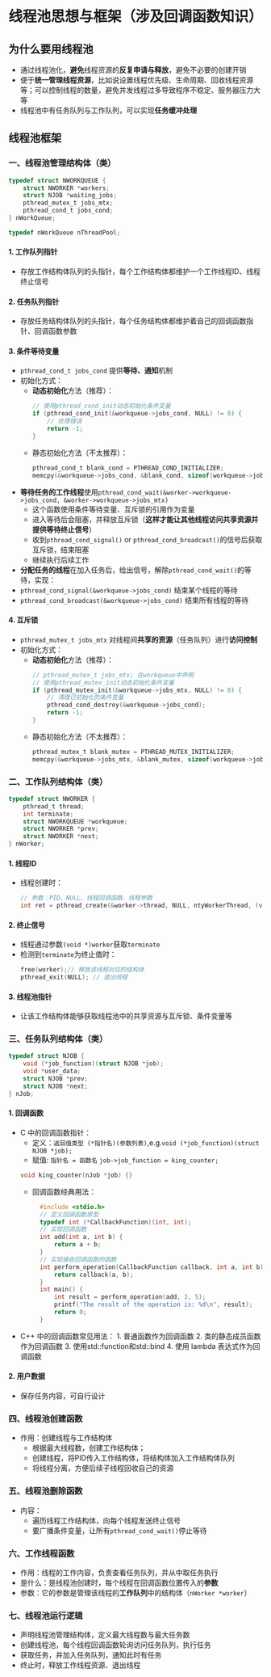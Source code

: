 # 线程池思想与框架（涉及回调函数知识）

## 为什么要用线程池
- 通过线程池化，**避免**线程资源的**反复申请与释放**，避免不必要的创建开销
- 便于**统一管理线程资源**，比如说设置线程优先级、生命周期、回收线程资源等；可以控制线程的数量，避免并发线程过多导致程序不稳定、服务器压力大等
- 线程池中有任务队列与工作队列，可以实现**任务缓冲处理**

## 线程池框架
### 一、线程池管理结构体（类）
```c
typedef struct NWORKQUEUE {
	struct NWORKER *workers;
	struct NJOB *waiting_jobs;
	pthread_mutex_t jobs_mtx;
	pthread_cond_t jobs_cond;
} nWorkQueue;

typedef nWorkQueue nThreadPool;
```
#### 1. 工作队列指针
- 存放工作结构体队列的头指针，每个工作结构体都维护一个工作线程ID、线程终止信号
#### 2. 任务队列指针
- 存放任务结构体队列的头指针，每个任务结构体都维护着自己的回调函数指针、回调函数参数
#### 3. 条件等待变量
- `pthread_cond_t jobs_cond` 提供**等待、通知**机制
- 初始化方式：
  - **动态初始化**方法（推荐）：
    ```c
    // 使用pthread_cond_init动态初始化条件变量
    if (pthread_cond_init(&workqueue->jobs_cond, NULL) != 0) {
        // 处理错误
        return -1;
    }
    ```
  - 静态初始化方法（不太推荐）：
    ```c
    pthread_cond_t blank_cond = PTHREAD_COND_INITIALIZER;
    memcpy(&workqueue->jobs_cond, &blank_cond, sizeof(workqueue->jobs_cond));
    ```
- **等待任务的工作线程**使用`pthread_cond_wait(&worker->workqueue->jobs_cond, &worker->workqueue->jobs_mtx)`
  - 这个函数使用条件等待变量、互斥锁的引用作为变量
  - 进入等待后会阻塞，并释放互斥锁（**这样才能让其他线程访问共享资源并提供等待终止信号**）
  - 收到`pthread_cond_signal()` or `pthread_cond_broadcast()`的信号后获取互斥锁，结束阻塞
  - 继续执行后续工作
-  **分配任务的线程**在加入任务后，给出信号，解除`pthread_cond_wait()`的等待，实现：
  - `pthread_cond_signal(&workqueue->jobs_cond)` 结束某个线程的等待
  - `pthread_cond_broadcast(&workqueue->jobs_cond)` 结束所有线程的等待
  
#### 4. 互斥锁
- `pthread_mutex_t jobs_mtx` 对线程间**共享的资源**（任务队列）进行**访问控制**
- 初始化方式：
  - **动态初始化**方法（推荐）：
    ```c
    // pthread_mutex_t jobs_mtx; 在workqueue中声明
    // 使用pthread_mutex_init动态初始化条件变量
    if (pthread_mutex_init(&workqueue->jobs_mtx, NULL) != 0) {
        // 清理已初始化的条件变量
        pthread_cond_destroy(&workqueue->jobs_cond);
        return -1;
    }
    ```
  - 静态初始化方法（不太推荐）：
    ```c
    pthread_mutex_t blank_mutex = PTHREAD_MUTEX_INITIALIZER;
    memcpy(&workqueue->jobs_mtx, &blank_mutex, sizeof(workqueue->jobs_mtx));
    ```
### 二、工作队列结构体（类）
```c
typedef struct NWORKER {
	pthread_t thread;
	int terminate;
	struct NWORKQUEUE *workqueue;
	struct NWORKER *prev;
	struct NWORKER *next;
} nWorker;
```
#### 1. 线程ID
- 线程创建时：
  ```c
  // 参数：PID、NULL、线程回调函数、线程参数
  int ret = pthread_create(&worker->thread, NULL, ntyWorkerThread, (void *)worker);
  ```
#### 2. 终止信号
- 线程通过参数`(void *)worker`获取`terminate`
- 检测到`terminate`为终止值时：
  ```c
  free(worker);// 释放该线程对应的结构体
  pthread_exit(NULL); // 退出线程
  ```
#### 3. 线程池指针
- 让该工作结构体能够获取线程池中的共享资源与互斥锁、条件变量等

### 三、任务队列结构体（类）
```c
typedef struct NJOB {
	void (*job_function)(struct NJOB *job);
	void *user_data;
	struct NJOB *prev;
	struct NJOB *next;
} nJob;
```
#### 1. 回调函数
- C 中的回调函数指针：
	- 定义：`返回值类型 (*指针名)(参数列表)`,e.g.`void (*job_function)(struct NJOB *job);`
	- 赋值: ` 指针名 = 函数名 `  ` job->job_function = king_counter; `
	```c
	void king_counter(nJob *job) {}
	```
    - 回调函数经典用法：
      ```c
      	#include <stdio.h>
		// 定义回调函数原型
		typedef int (*CallbackFunction)(int, int);
		// 实现回调函数
		int add(int a, int b) {
		    return a + b;
		}
		// 实现接收回调函数的函数
		int perform_operation(CallbackFunction callback, int a, int b) {
		    return callback(a, b);
		}
		int main() {
		    int result = perform_operation(add, 3, 5);
		    printf("The result of the operation is: %d\n", result);
		    return 0;
		}
      ```
- C++ 中的回调函数常见用法： 1. 普通函数作为回调函数  2. 类的静态成员函数作为回调函数  3. 使用std::function和std::bind  4. 使用 lambda 表达式作为回调函数
#### 2. 用户数据
- 保存任务内容，可自行设计

### 四、线程池创建函数
- 作用：创建线程与工作结构体
  - 根据最大线程数，创建工作结构体；
  - 创建线程，将PID传入工作结构体，将结构体加入工作结构体队列
  - 将线程分离，方便后续子线程回收自己的资源
### 五、线程池删除函数
- 内容：
  - 遍历线程工作结构体，向每个线程发送终止信号
  - 要广播条件变量，让所有`pthread_cond_wait()`停止等待
### 六、工作线程函数
- 作用：线程的工作内容，负责查看任务队列，并从中取任务执行
- 是什么：是线程池创建时，每个线程在回调函数位置传入的**参数**
- 参数：它的参数是管理该线程的**工作队列**中的结构体（`nWorker *worker`）
### 七、线程池运行逻辑
- 声明线程池管理结构体，定义最大线程数与最大任务数
- 创建线程池，每个线程回调函数轮询访问任务队列，执行任务
- 获取任务，并加入任务队列，通知此时有任务
- 终止时，释放工作线程资源、退出线程















